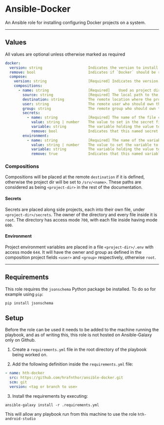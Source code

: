 # Ansible-Docker
An Ansible role for installing configuring Docker projects on a system.

---

## Values

All values are optional unless otherwise marked as required

```yaml
docker:
  version: string                     Indicates the version to install. If empty, latest will be used.
  remove: bool                        Indicates if `Docker` should be remove from the system. Default false.
  compose:
    version: string                   [Required] Indicates the version of `Docker Compose` to install.
    compositions:
      - name: string                  [Required]	Used as project directory name if `destination` is not found.
        source: string                [Required] The local path to the `Docker Compose` project.
        destination: string           The remote location where the project directory should be.
        user: string                  The remote user who should own the project directory, else `root`.
        group: string                 The remote group who should own the project directory, else `root`.
        secrets:
          - name: string              [Required] The name of the file containing the secret at `<project-dir>/secrets/name`.
            value: string | number    The value to set in the secret file. Mutually exlusive with `variable`.
            variable: string          The variable holding the value to set in the secret file. Mutually exlusive with `value`.
            remove: bool              Indicates that this named secret should be removed.
        environment:
          - name: string              [Required] The name of the variable.
            value: string | number    The value to set the variable to. Mutually exlusive with `variable`.
            variable: string          The variable holding the value to set the env variable to. Mutually exlusive with `value`.
            remove: true              Indicates that this named variable should be removed.
```

### Compositions

Compositions will be placed at the remote `destination` if it is defined, otherwise the project dir will be set to `/srv/<name>`. These paths are considered as being `<project-dir>` in the rest of the documentation.

#### Secrets

Secrets are placed along side projects, each into their own file, under `<project-dir>/secrets`. The owner of the directory and every file inside it is `root`. The directory has access mode `700`, with each file inside having mode `600`.

#### Environment

Project environment variables are placed in a file `<project-dir>/.env` with access mode `644`. It will have the owner and group as defined in the composition project fields `<user>` and `<group>` respectively, otherwise `root`.

---

## Requirements

This role requires the `jsonschema` Python package be installed. To do so for example using `pip`:

```shell
pip install jsonschema
```

## Setup

Before the role can be used it needs to be added to the machine running the playbook, and as of writing this, this role is not hosted on Ansible-Galaxy only on Github.

1. Create a `requirements.yml` file in the root directory of the playbook being worked on.

2. Add the following definition inside the `requirements.yml` file:

```yml
- name: hth-docker
  src: https://github.com/hrafnthor/ansible-docker.git
  scm: git
  version: <tag or branch to use>
```

3. Install the requirements by executing:

```shell
ansible-galaxy install -r .requirements.yml
```

This will allow any playbook run from this machine to use the role `hth-android-studio`
